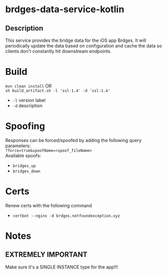 # brdges-data-service-kotlin

## Description
This service provides the bridge data for the iOS app Brdges. It will periodically update the data based on configuration and cache the data so clients don't constantly hit downstream endpoints.

# Build
`mvn clean install`
OR  
`sh build_artifact.sh -l 'ssl-1.4' -d 'ssl-1.4'`  
- `-l` version label
- `-d` description

# Spoofing
Responses can be forced/spoofed by adding the following query parameters:  
`?force=true&spoofName=<spoof_fileName>`  
Available spoofs:  
- `bridges_up`
- `bridges_down`

# Certs
Renew certs with the following command
- `certbot --nginx -d brdges.notfoundexception.xyz`

# Notes
## EXTREMELY IMPORTANT ##
Make sure it's a SINGLE INSTANCE type for the app!!!
